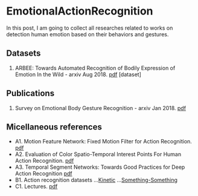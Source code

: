 # EmotionalActionRecognition
In this post, I am going to collect all researches related to works on detection human emotion based on their behaviors and gestures.
## Datasets
1. ARBEE:  Towards  Automated  Recognition  of  Bodily Expression of Emotion In the Wild - arxiv Aug 2018. [pdf](https://arxiv.org/pdf/1808.09568.pdf) [dataset]
## Publications
1. Survey on Emotional Body Gesture Recognition - arxiv Jan 2018. [pdf](https://arxiv.org/pdf/1801.07481.pdf)
## Micellaneous references
* A1. Motion Feature Network: Fixed Motion Filter for Action Recognition. [pdf](https://arxiv.org/pdf/1807.10037.pdf)
* A2. Evaluation of Color Spatio-Temporal Interest Points For Human Action Recognition. [pdf](https://staff.fnwi.uva.nl/th.gevers/pub/GeversTIP14-1.pdf)
* A3.  Temporal Segment Networks: Towards Good Practices for Deep Action Recognition [pdf](https://arxiv.org/pdf/1608.00859.pdf)
* B1. Action recognition datasets 
...[Kinetic](https://deepmind.com/research/open-source/open-source-datasets/kinetics/)
...[Something-Something](https://20bn.com/datasets/something-something)
* C1. Lectures. [pdf](http://6.869.csail.mit.edu/fa17/lecture/lecture23activity_recognition.pdf)

